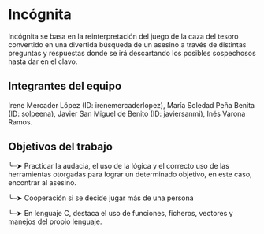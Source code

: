 # Incógnita

Incógnita se basa en la reinterpretación del juego de la caza del tesoro convertido en una divertida búsqueda de un asesino a través de distintas preguntas y respuestas donde se irá descartando los posibles sospechosos hasta dar en el clavo.

## Integrantes del equipo

Irene Mercader López (ID: irenemercaderlopez), María Soledad Peña Benita (ID: solpeena), Javier San Miguel de Benito (ID: javiersanmi), Inés Varona Ramos.

## Objetivos del trabajo

╰┈➤ Practicar la audacia, el uso de la lógica y el correcto uso de las herramientas otorgadas para lograr un determinado objetivo, en este caso, encontrar al asesino.

╰┈➤ Cooperación si se decide jugar más de una persona

╰┈➤ En lenguaje C, destaca el uso de funciones, ficheros, vectores y manejos del propio lenguaje.
